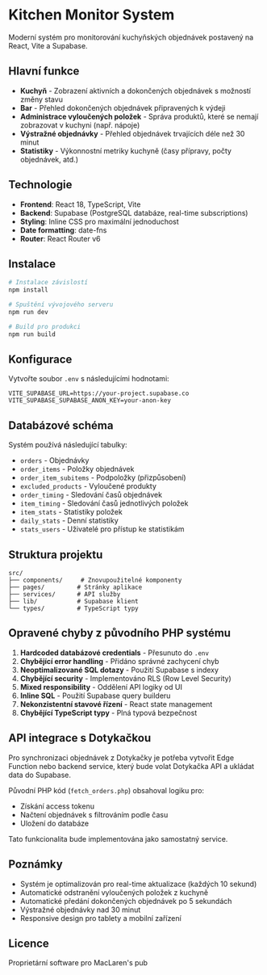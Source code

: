 # Kitchen Monitor System

Moderní systém pro monitorování kuchyňských objednávek postavený na React, Vite a Supabase.

## Hlavní funkce

- **Kuchyň** - Zobrazení aktivních a dokončených objednávek s možností změny stavu
- **Bar** - Přehled dokončených objednávek připravených k výdeji
- **Administrace vyloučených položek** - Správa produktů, které se nemají zobrazovat v kuchyni (např. nápoje)
- **Výstražné objednávky** - Přehled objednávek trvajících déle než 30 minut
- **Statistiky** - Výkonnostní metriky kuchyně (časy přípravy, počty objednávek, atd.)

## Technologie

- **Frontend**: React 18, TypeScript, Vite
- **Backend**: Supabase (PostgreSQL databáze, real-time subscriptions)
- **Styling**: Inline CSS pro maximální jednoduchost
- **Date formatting**: date-fns
- **Router**: React Router v6

## Instalace

```bash
# Instalace závislostí
npm install

# Spuštění vývojového serveru
npm run dev

# Build pro produkci
npm run build
```

## Konfigurace

Vytvořte soubor `.env` s následujícími hodnotami:

```env
VITE_SUPABASE_URL=https://your-project.supabase.co
VITE_SUPABASE_SUPABASE_ANON_KEY=your-anon-key
```

## Databázové schéma

Systém používá následující tabulky:

- `orders` - Objednávky
- `order_items` - Položky objednávek
- `order_item_subitems` - Podpoložky (přizpůsobení)
- `excluded_products` - Vyloučené produkty
- `order_timing` - Sledování časů objednávek
- `item_timing` - Sledování časů jednotlivých položek
- `item_stats` - Statistiky položek
- `daily_stats` - Denní statistiky
- `stats_users` - Uživatelé pro přístup ke statistikám

## Struktura projektu

```
src/
├── components/     # Znovupoužitelné komponenty
├── pages/         # Stránky aplikace
├── services/      # API služby
├── lib/           # Supabase klient
└── types/         # TypeScript typy
```

## Opravené chyby z původního PHP systému

1. **Hardcoded databázové credentials** - Přesunuto do `.env`
2. **Chybějící error handling** - Přidáno správné zachycení chyb
3. **Neoptimalizované SQL dotazy** - Použití Supabase s indexy
4. **Chybějící security** - Implementováno RLS (Row Level Security)
5. **Mixed responsibility** - Oddělení API logiky od UI
6. **Inline SQL** - Použití Supabase query builderu
7. **Nekonzistentní stavové řízení** - React state management
8. **Chybějící TypeScript typy** - Plná typová bezpečnost

## API integrace s Dotykačkou

Pro synchronizaci objednávek z Dotykačky je potřeba vytvořit Edge Function nebo backend service, který bude volat Dotykačka API a ukládat data do Supabase.

Původní PHP kód (`fetch_orders.php`) obsahoval logiku pro:
- Získání access tokenu
- Načtení objednávek s filtrováním podle času
- Uložení do databáze

Tato funkcionalita bude implementována jako samostatný service.

## Poznámky

- Systém je optimalizován pro real-time aktualizace (každých 10 sekund)
- Automatické odstranění vyloučených položek z kuchyně
- Automatické předání dokončených objednávek po 5 sekundách
- Výstražné objednávky nad 30 minut
- Responsive design pro tablety a mobilní zařízení

## Licence

Proprietární software pro MacLaren's pub
